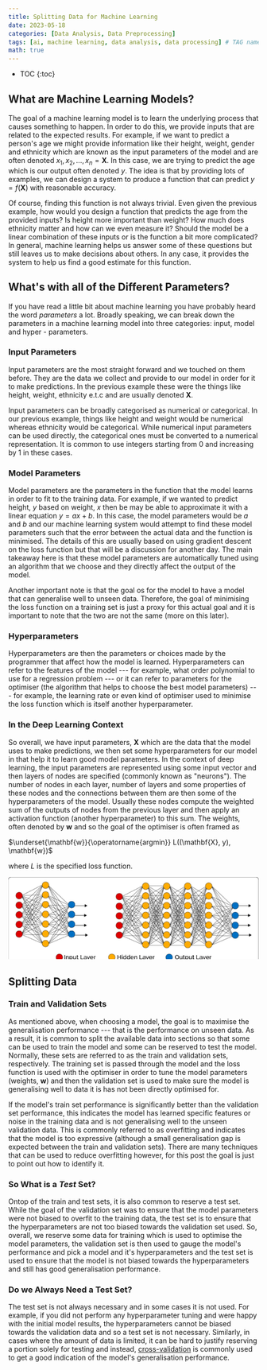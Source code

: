 ```yaml
---
title: Splitting Data for Machine Learning
date: 2023-05-18
categories: [Data Analysis, Data Preprocessing]
tags: [ai, machine learning, data analysis, data processing] # TAG names should always be lowercase
math: true
---
```


<!-- prettier-ignore -->
* TOC
{:toc}

## What are Machine Learning Models?

The goal of a machine learning model is to learn the underlying process that causes something to
happen. In order to do this, we provide inputs that are related to the expected results. For
example, if we want to predict a person's age we might provide information like their height,
weight, gender and ethnicity which are known as the input parameters of the model and are often
denoted $x_1, x_2, ..., x_n = \mathbf{X}$. In this case, we are trying to predict the age which is
our output often denoted $y$. The idea is that by providing lots of examples, we can design a system
to produce a function that can predict $y = f(\mathbf{X})$ with reasonable accuracy.

Of course, finding this function is not always trivial. Even given the previous example, how would
you design a function that predicts the age from the provided inputs? Is height more important than
weight? How much does ethnicity matter and how can we even measure it? Should the model be a linear
combination of these inputs or is the function a bit more complicated? In general, machine learning
helps us answer some of these questions but still leaves us to make decisions about others. In any
case, it provides the system to help us find a good estimate for this function.

## What's with all of the Different Parameters?

If you have read a little bit about machine learning you have probably heard the word _parameters_ a
lot. Broadly speaking, we can break down the parameters in a machine learning model into three
categories: input, model and hyper - parameters.

### Input Parameters

Input parameters are the most straight forward and we touched on them before. They are the data we
collect and provide to our model in order for it to make predictions. In the previous example these
were the things like height, weight, ethnicity e.t.c and are usually denoted $\mathbf{X}$.

Input parameters can be broadly categorised as numerical or categorical. In our previous example,
things like height and weight would be numerical whereas ethnicity would be categorical. While
numerical input parameters can be used directly, the categorical ones must be converted to a
numerical representation. It is common to use integers starting from 0 and increasing by 1 in these
cases.

### Model Parameters

Model parameters are the parameters in the function that the model learns in order to fit to the
training data. For example, if we wanted to predict height, $y$ based on weight, $x$ then be may be
able to approximate it with a linear equation $y = ax + b$. In this case, the model parameters would
be $a$ and $b$ and our machine learning system would attempt to find these model parameters such
that the error between the actual data and the function is minimised. The details of this are
usually based on using gradient descent on the loss function but that will be a discussion for
another day. The main takeaway here is that these model parameters are automatically tuned using an
algorithm that we choose and they directly affect the output of the model.

Another important note is that the goal os for the model to have a model that can generalise well to
unseen data. Therefore, the goal of minimising the loss function on a training set is just a proxy
for this actual goal and it is important to note that the two are not the same \(more on this
later\).

### Hyperparameters

Hyperparameters are then the parameters or choices made by the programmer that affect how the model
is learned. Hyperparameters can refer to the features of the model --- for example, what order
polynomial to use for a regression problem --- or it can refer to parameters for the optimiser \(the
algorithm that helps to choose the best model parameters\) --- for example, the learning rate or
even kind of optimiser used to minimise the loss function which is itself another hyperparameter.

### In the Deep Learning Context

So overall, we have input parameters, $\mathbf{X}$ which are the data that the model uses to make
predictions, we then set some hyperparameters for our model in that help it to learn good model
parameters. In the context of deep learning, the input parameters are represented using some input
vector and then layers of nodes are specified \(commonly known as "neurons"\). The number of nodes
in each layer, number of layers and some properties of these nodes and the connections between them
are then some of the hyperparameters of the model. Usually these nodes compute the weighted sum of
the outputs of nodes from the previous layer and then apply an activation function \(another
hyperparameter\) to this sum. The weights, often denoted by $\mathbf{w}$ and so the goal of the
optimiser is often framed as

$\underset{\mathbf{w}}{\operatorname{argmin}} L((\mathbf{X}, y), \mathbf{w})$

where $L$ is the specified loss function.

![A neural net showing layers of neurons](/images/mlp.png)

## Splitting Data

### Train and Validation Sets

As mentioned above, when choosing a model, the goal is to maximise the generalisation performance
--- that is the performance on unseen data. As a result, it is common to split the available data
into sections so that some can be used to train the model and some can be reserved to test the
model. Normally, these sets are referred to as the train and validation sets, respectively. The
training set is passed through the model and the loss function is used with the optimiser in order
to tune the model parameters \(weights, $\mathbf{w}$\) and then the validation set is used to make
sure the model is generalising well to data it is has not been directly optimised for.

If the model's train set performance is significantly better than the validation set performance,
this indicates the model has learned specific features or noise in the training data and is not
generalising well to the unseen validation data. This is commonly referred to as overfitting and
indicates that the model is too expressive \(although a small generalisation gap is expected between
the train and validation sets\). There are many techniques that can be used to reduce overfitting
however, for this post the goal is just to point out how to identify it.

### So What is a _Test_ Set?

Ontop of the train and test sets, it is also common to reserve a test set. While the goal of the
validation set was to ensure that the model parameters were not biased to overfit to the training
data, the test set is to ensure that the hyperparameters are not too biased towards the validation
set used. So, overall, we reserve some data for training which is used to optimise the model
parameters, the validation set is then used to gauge the model's performance and pick a model and
it's hyperparameters and the test set is used to ensure that the model is not biased towards the
hyperparameters and still has good generalisation performance.

### Do we Always Need a Test Set?

The test set is not always necessary and in some cases it is not used. For example, if you did not
perform any hyperparameter tuning and were happy with the initial model results, the hyperparameters
cannot be biased towards the validation data and so a test set is not necessary. Similarly, in cases
where the amount of data is limited, it can be hard to justify reserving a portion solely for
testing and instead,
[cross-validation](<https://en.wikipedia.org/wiki/Cross-validation_(statistics)#:~:text=Cross%2Dvalidation%20is%20a%20resampling,model%20will%20perform%20in%20practice.>)
is commonly used to get a good indication of the model's generalisation performance.

